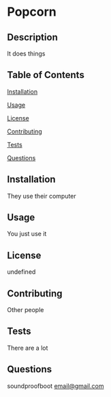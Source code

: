 # Popcorn

## Description

It does things

## Table of Contents

[Installation](#installation)

[Usage](#usage)

[License](#license)

[Contributing](#contributing)

[Tests](#tests)

[Questions](#questions)

## Installation
They use their computer

## Usage
You just use it

## License
undefined

## Contributing
Other people

## Tests
There are a lot

## Questions
soundproofboot
email@gmail.com
